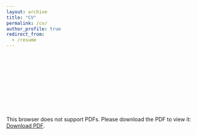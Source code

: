 ```yaml
---
layout: archive
title: "CV"
permalink: /cv/
author_profile: true
redirect_from:
  - /resume
---
```


<object data="{{ site.url }}{{ site.baseurl }}/files/RichardAguiarCV.pdf" type="application/pdf" width="700px" height="700px">
    <embed src="{{ site.url }}{{ site.baseurl }}/files/RichardAguiarCV.pdf">
        <p>This browser does not support PDFs. Please download the PDF to view it: <a href="{{ site.url }}{{ site.baseurl }}/_files/pRichardAguiarCV.pdf">Download PDF</a>.</p>
    </embed>
</object>